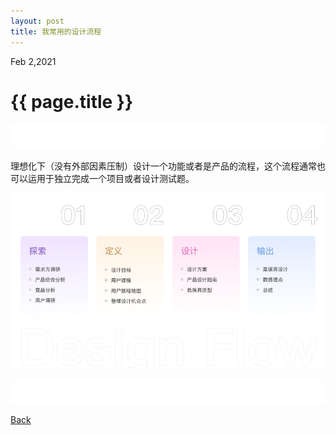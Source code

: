 ```yaml
---
layout: post
title: 我常用的设计流程
---
```


<div class="time">Feb 2,2021</div>

# {{ page.title }}

![bg](assets/pic/empty.png)

理想化下（没有外部因素压制）设计一个功能或者是产品的流程，这个流程通常也可以运用于独立完成一个项目或者设计测试题。

![bg](img/process.png)

![bg](assets/pic/empty.png)

[Back](./)